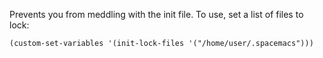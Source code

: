 Prevents you from meddling with the init file. To use, set a list of files to lock:

```
(custom-set-variables '(init-lock-files '("/home/user/.spacemacs")))
```
